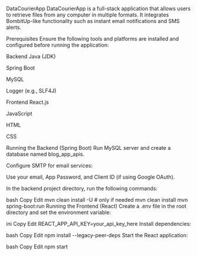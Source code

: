 DataCourierApp
DataCourierApp is a full-stack application that allows users to retrieve files from any computer in multiple formats. It integrates BombitUp-like functionality such as instant email notifications and SMS alerts.

Prerequisites
Ensure the following tools and platforms are installed and configured before running the application:

Backend
Java (JDK)

Spring Boot

MySQL

Logger (e.g., SLF4J)

Frontend
React.js

JavaScript

HTML

CSS

Running the Backend (Spring Boot)
Run MySQL server and create a database named blog_app_apis.

Configure SMTP for email services:

Use your email, App Password, and Client ID (if using Google OAuth).

In the backend project directory, run the following commands:

bash
Copy
Edit
mvn clean install -U   # only if needed
mvn clean install
mvn spring-boot:run
Running the Frontend (React)
Create a .env file in the root directory and set the environment variable:

ini
Copy
Edit
REACT_APP_API_KEY=your_api_key_here
Install dependencies:

bash
Copy
Edit
npm install --legacy-peer-deps
Start the React application:

bash
Copy
Edit
npm start
